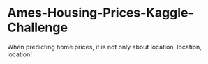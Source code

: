 # Ames-Housing-Prices-Kaggle-Challenge
When predicting home prices, it is not only about location, location, location!
